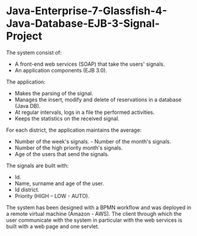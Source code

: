 Java-Enterprise-7-Glassfish-4-Java-Database-EJB-3-Signal-Project
================================================================

The system consist of: 
- A front-end web services (SOAP) that take the users' signals. 
- An application components (EJB 3.0). 

The application: 
-	Makes the parsing of the signal. 
- Manages the insert, modify and delete of reservations in a database (Java DB). 
- At regular intervals, logs in a file the performed activities. 
- Keeps the statistics on the received signal. 

For each district, the application maintains the average: 
- Number of the week's signals. - Number of the month's signals. 
- Number of the high priority month's signals. 
- Age of the users that send the signals. 

The signals are built with: 
- Id. 
- Name, surname and age of the user. 
- Id district. 
- Priority (HIGH – LOW - AUTO). 
 
The system has been designed with a BPMN workflow and was deployed in a remote virtual machine (Amazon - AWS). 
The client through which the user communicate with the system in particular with the web services is built with a web page and one servlet.
